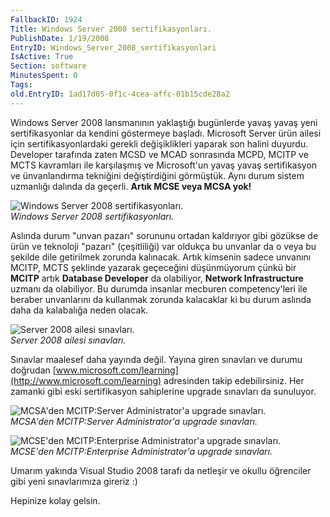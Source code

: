 ```yaml
---
FallbackID: 1924
Title: Windows Server 2008 sertifikasyonları.
PublishDate: 1/19/2008
EntryID: Windows_Server_2008_sertifikasyonlari
IsActive: True
Section: software
MinutesSpent: 0
Tags: 
old.EntryID: 1ad17d05-0f1c-4cea-affc-01b15cde28a2
---
```

Windows Server 2008 lansmanının yaklaştığı bugünlerde yavaş yavaş yeni
sertifikasyonlar da kendini göstermeye başladı. Microsoft Server ürün
ailesi için sertifikasyonlardaki gerekli değişiklikleri yaparak son
halini duyurdu. Developer tarafında zaten MCSD ve MCAD sonrasında MCPD,
MCITP ve MCTS kavramları ile karşılaşmış ve Microsoft'un yavaş yavaş
sertifikasyon ve ünvanlandırma tekniğini değiştirdiğini görmüştük. Aynı
durum sistem uzmanlığı dalında da geçerli. **Artık MCSE veya MCSA yok!**

![Windows Server 2008
sertifikasyonları.](http://cdn.daron.yondem.com/assets/1924/19012008_1.jpg)\
*Windows Server 2008 sertifikasyonları.*

Aslında durum "unvan pazarı" sorununu ortadan kaldırıyor gibi gözükse de
ürün ve teknoloji "pazarı" (çeşitliliği) var oldukça bu unvanlar da o
veya bu şekilde dile getirilmek zorunda kalınacak. Artık kimsenin sadece
unvanını MCITP, MCTS şeklinde yazarak geçeceğini düşünmüyorum çünkü bir
**MCITP** artık **Database Developer** da olabiliyor, **Network
Infrastructure** uzmanı da olabiliyor. Bu durumda insanlar mecburen
competency'leri ile beraber unvanlarını da kullanmak zorunda kalacaklar
ki bu durum aslında daha da kalabalığa neden olacak.

![Server 2008 ailesi
sınavları.](http://cdn.daron.yondem.com/assets/1924/19012008_2.jpg)\
*Server 2008 ailesi sınavları.*

Sınavlar maalesef daha yayında değil. Yayına giren sınavları ve durumu
doğrudan [www.microsoft.com/learning](http://www.microsoft.com/learning)
adresinden takip edebilirsiniz. Her zamanki gibi eski sertifikasyon
sahiplerine upgrade sınavları da sunuluyor.

![MCSA'den MCITP:Server Administrator'a upgrade
sınavları.](http://cdn.daron.yondem.com/assets/1924/19012008_3.jpg)\
*MCSA'den MCITP:Server Administrator'a upgrade sınavları.*

![MCSE'den MCITP:Enterprise Administrator'a upgrade
sınavları.](http://cdn.daron.yondem.com/assets/1924/19012008_4.jpg)\
*MCSE'den MCITP:Enterprise Administrator'a upgrade sınavları.*

Umarım yakında Visual Studio 2008 tarafı da netleşir ve okullu
öğrenciler gibi yeni sınavlarımıza gireriz :)

Hepinize kolay gelsin.


